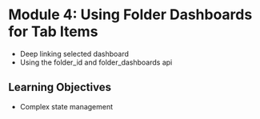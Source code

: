 # Module 4: Using Folder Dashboards for Tab Items

- Deep linking selected dashboard
- Using the folder_id and folder_dashboards api

## Learning Objectives

- Complex state management
